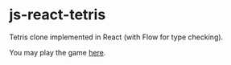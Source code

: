 # js-react-tetris
Tetris clone implemented in React (with Flow for type checking).

You may play the game <a href='http://mperdikeas.github.io/tetris/index.html'>here</a>.
